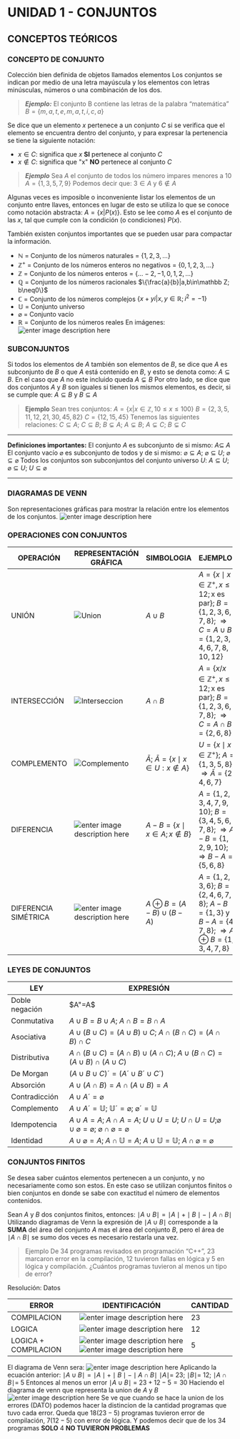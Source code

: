 # UNIDAD 1 - CONJUNTOS
## CONCEPTOS TEÓRICOS
### CONCEPTO DE CONJUNTO
Colección bien definida de objetos llamados elementos
Los conjuntos se indican por medio de una letra mayúscula y los elementos con letras minúsculas, números o una combinación de los dos.
>**_Ejemplo:_**
El conjunto B contiene las letras de la palabra “matemática”
$B=\{m,a,t,e,m,a,t,i,c,a\}$

Se dice que un elemento $x$ pertenece a un conjunto $C$ si se verifica que el elemento se encuentra dentro del conjunto, y para expresar la pertenencia se tiene la siguiente notación: 
- $x \in C$: significa que $x$ **SI** pertenece al conjunto $C$
- $x \notin C$: significa que "x" **NO** pertenece al conjunto $C$
>**_Ejemplo_**
Sea $A$ el conjunto de todos los número impares menores a 10
$A=\{1,3,5,7,9\}$
Podemos decir que: $3 \in A$ y $6 \notin A$

Algunas veces es imposible o inconveniente listar los elementos de un conjunto entre llaves, entonces en lugar de esto se utiliza lo que se conoce como notación abstracta: $A=\{x|P(x)\}$. Esto se lee como $A$ es el conjunto de las $x$, tal que cumple con la condición (o condiciones) $P(x)$.

También existen conjuntos importantes que se pueden usar para compactar la información.
- $\mathbb N$ = Conjunto de los números naturales = $\{1,2,3,\ldots \}$
- $\mathbb Z^+$ = Conjunto de los números enteros no negativos = $\{0,1,2,3,\ldots \}$
- $\mathbb Z$ = Conjunto de los números enteros = $\{\dots -2,-1,0,1,2,\ldots \}$
- $\mathbb Q$ = Conjunto de los números racionales $\{\frac{a}{b}|a,b\in\mathbb Z; b\neq0\}$
- $\mathbb C$ = Conjunto de los números complejos $\{x+yi|x,y\in\mathbb R; i^2=-1\}$
- $\mathbb U$ = Conjunto universo
- $\varnothing$ = Conjunto vacío
- $\mathbb R$ = Conjunto de los números reales
En imágenes:
![enter image description here](https://imgur.com/t0eZ3VA.png)
### SUBCONJUNTOS
Si todos los elementos de $A$ también son elementos de $B$, se dice que $A$ es subconjunto de $B$ o que $A$ está contenido en $B$, y esto se denota como: $A \subseteq B$. En el caso que $A$ no este incluido queda $A \subsetneq B$
Por otro lado, se dice que dos conjuntos $A$ y $B$ son iguales si tienen los mismos elementos, es decir, si se cumple que: $A \subseteq B$ y $B \subseteq A$
>**Ejemplo**
Sean tres conjuntos:
$A=\{x|x\in\mathbb Z,10\le x\le100\}$
$B=\{2,3,5,11,12,21,30,45,82\}$
$C=\{12,15,45\}$
Tenemos las siguientes relaciones:
$C \subseteq A$; $C \subseteq B$; $B \subsetneq A$; $A \subsetneq B$; $A \subsetneq C$; $B \subsetneq C$

---
**Definiciones importantes:**
El conjunto $A$ es subconjunto de si mismo: $A \subseteq\ A$
El conjunto vacío $\varnothing$ es subconjunto de todos y de si mismo: $\varnothing \subseteq A$; $\varnothing \subseteq U$; $\varnothing \subseteq \varnothing$
Todos los conjuntos son subconjuntos del conjunto universo $U$:  $A \subseteq U$; $\varnothing \subseteq U$; $U \subseteq \varnothing$

---
### DIAGRAMAS DE VENN
Son representaciones gráficas para mostrar la relación entre los elementos de los conjuntos.
![enter image description here](https://imgur.com/9VSQQDr.png)
### OPERACIONES CON CONJUNTOS



|OPERACIÓN|REPRESENTACIÓN GRÁFICA|SIMBOLOGIA|EJEMPLOS
|--|--|--|--|
|UNIÓN|![Union](https://imgur.com/OGTvEXV.png)|$A\cup B$|$A=\{x\mid x\in\mathbb Z^+,x \le 12;\text{x es par}\}$; $B=\{1,2,3,6,7,8\}$; $\Rightarrow C=A\cup B=\{1,2,3,4,6,7,8,10,12\}$
|INTERSECCIÓN|![Interseccion](https://imgur.com/EapOWqn.png)|$A\cap B$|$A=\{x/x\in\mathbb Z^+,x \le 12;\text{x es par}\}$; $B=\{1,2,3,6,7,8\}$; $\Rightarrow C=A\cap B=\{2,6,8\}$|
|COMPLEMENTO|![Complemento](https://imgur.com/Up3miC7.png)|$\bar A$; $\bar A=\{x\mid x\in U: x\notin A\}$|$U=\{x\mid x\in\mathbb Z^+\}$; $A=\{1,3,5,8\}$; $\Rightarrow \bar A=\{2,4,6,7\}$|
|DIFERENCIA|![enter image description here](https://imgur.com/6ovIf3t.png)|$A-B=\{x\mid x\in A;x\notin B\}$|$A=\{1,2,3,4,7,9,10\}$; $B=\{3,4,5,6,7,8\}$; $\Rightarrow A-B=\{1,2,9,10\}$; $\Rightarrow B-A=\{5,6,8\}$|
|DIFERENCIA SIMÉTRICA|![enter image description here](https://imgur.com/40GX9PW.png)|$A\oplus B=(A-B)\cup (B-A)$|$A=\{1,2,3,6\}$; $B=\{2,4,6,7,8\}$; $A-B=\{1,3\}$ y $B-A=\{4,7,8\}$; $\Rightarrow A\oplus B=\{1,3,4,7,8\}$|
### LEYES DE CONJUNTOS
|LEY|EXPRESIÓN  |
|--|--|
|Doble negación|$A"=A$|
|Conmutativa|$A\cup B=B\cup A$; $A\cap B=B\cap A$
|Asociativa|$A\cup (B\cup C)=(A\cup B)\cup C$; $A\cap (B\cap C)=(A\cap B)\cap C$
|Distributiva|$A\cap (B\cup C)=(A\cap B)\cup(A\cap C)$; $A\cup (B\cap C)=(A\cup B)\cap(A\cup C)$
|De Morgan|$(A\cup B\cup C)´=(A´\cup B´\cup C´)$
|Absorción|$A\cup (A\cap B)=A\cap (A\cup B)=A$
|Contradicción|$A\cup A´=\varnothing$
|Complemento|$A\cup A´=\mathbb U$; $\mathbb U´=\varnothing$; $\varnothing ´=\mathbb U$
|Idempotencia|$A\cup A=A$; $A\cap A=A$; $U\cup U=U$; $U\cap U=U$;$\varnothing \cup \varnothing=\varnothing$; $\varnothing \cap \varnothing=\varnothing$
|Identidad|$A\cup \varnothing=A$; $A\cap \mathbb U=A$; $A\cup \mathbb U=\mathbb U$; $A\cap \varnothing=\varnothing$
### CONJUNTOS FINITOS
Se desea saber cuántos elementos pertenecen a un conjunto, y no necesariamente como son estos. En este caso se utilizan conjuntos finitos o bien conjuntos en donde se sabe con exactitud el número de elementos contenidos.

Sean $A$ y $B$ dos conjuntos finitos, entonces: $\mid A\cup B \mid=\mid A \mid +\mid B\mid - \mid A\cap B \mid$
Utilizando diagramas de Venn la expresión de $\mid A\cup B \mid$ corresponde a la **SUMA** del área del conjunto $A$ mas el área del conjunto $B$, pero el área de $\mid A\cap B \mid$ se sumo dos veces es necesario restarla una vez.

>Ejemplo
De 34 programas revisados en programación “C++”, 23 marcaron error en la compilación, 12 tuvieron fallas en lógica y 5 en lógica y compilación. ¿Cuántos programas tuvieron al menos un tipo de error?

Resolución:
Datos

|ERROR|IDENTIFICACIÓN  |CANTIDAD
|--|--|--|
|COMPILACION|![enter image description here](https://imgur.com/LPx6Qim.png)|23
|LOGICA|![enter image description here](https://imgur.com/KM76zwo.png)|12
|LOGICA + COMPILACION|![enter image description here](https://imgur.com/LPx6Qim.png) ![enter image description here](https://imgur.com/KM76zwo.png)|5

El diagrama de Venn sera:
![enter image description here](https://imgur.com/v9nN6J7.png)
Aplicando la ecuación anterior: $\mid A\cup B \mid=\mid A \mid +\mid B\mid - \mid A\cap B \mid$
$\mid A \mid$= 23; $\mid B\mid$= 12; $\mid A\cap B \mid$= 5
Entonces al menos un error $\mid A\cup B \mid$ = $23+12-5=30$ 
Haciendo el diagrama de venn que representa la union de $A$ y $B$
![enter image description here](https://imgur.com/Rn9hiAo.png)
Se ve que cuando se hace la union de los errores (DATO) podemos hacer la distincion de la cantidad programas que tuvo cada error.
Queda que $18 (23-5)$ programas tuvieron error de compilación, $7 (12-5)$ con error de lógica.
Y podemos decir que de los 34 programas **SOLO** $4$ **NO TUVIERON PROBLEMAS**
